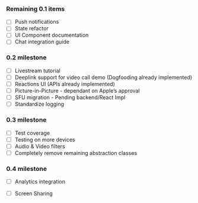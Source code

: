 ### Remaining 0.1 items
- [ ] Push notifications
- [ ] State refactor
- [ ] UI Component documentation 
- [ ] Chat integration guide  

### 0.2 milestone
 - [ ] Livestream tutorial
 - [ ] Deeplink support for video call demo (Dogfooding already implemented)
 - [ ] Reactions UI (APIs already implemented)
 - [ ] Picture-in-Picture - dependant on Apple’s approval
 - [ ] SFU migration - Pending backend/React Impl 
 - [ ] Standardize logging 

### 0.3 milestone
 - [ ] Test coverage
 - [ ] Testing on more devices
 - [ ] Audio & Video filters
 - [ ] Completely remove remaining abstraction classes 

### 0.4 milestone
 - [ ] Analytics integration
 - [ ] Screen Sharing

